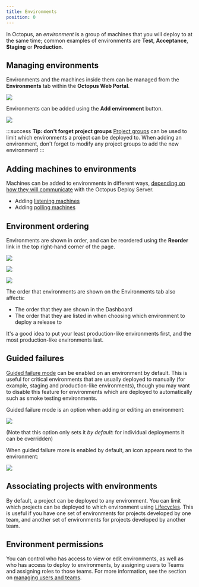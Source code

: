 ```yaml
---
title: Environments
position: 0
---
```



In Octopus, an *environment* is a group of machines that you will deploy to at the same time; common examples of environments are **Test**, **Acceptance**, **Staging** or **Production**.

## Managing environments


Environments and the machines inside them can be managed from the **Environments** tab within the **Octopus Web Portal**.


![](/docs/images/3048106/3277884.png)


Environments can be added using the **Add environment** button.


![](/docs/images/3048106/3277883.png)




:::success
**Tip: don&#39;t forget project groups**
[Project groups](/docs/key-concepts/project-groups.md) can be used to limit which environments a project can be deployed to. When adding an environment, don't forget to modify any project groups to add the new environment!
:::




## Adding machines to environments


Machines can be added to environments in different ways, [depending on how they will communicate](/docs/installation/installing-tentacles/index.md) with the Octopus Deploy Server.

- Adding [listening machines](/docs/installation/installing-tentacles/listening-tentacles.md)
- Adding [polling machines](/docs/installation/installing-tentacles/polling-tentacles.md)


## Environment ordering


Environments are shown in order, and can be reordered using the **Reorder** link in the top right-hand corner of the page.


![](/docs/images/3048106/3277879.png)


![](/docs/images/3048106/3277882.png)


![](/docs/images/3048106/3277880.png)


The order that environments are shown on the Environments tab also affects:

- The order that they are shown in the Dashboard
- The order that they are listed in when choosing which environment to deploy a release to



It's a good idea to put your least production-like environments first, and the most production-like environments last.

## Guided failures


[Guided failure mode](/docs/deploying-applications/guided-failures.md) can be enabled on an environment by default. This is useful for critical environments that are usually deployed to manually (for example, staging and production-like environments), though you may want to disable this feature for environments which are deployed to automatically such as smoke testing environments.


Guided failure mode is an option when adding or editing an environment:


![](/docs/images/3048106/3277881.png)


(Note that this option only sets it *by* *default*: for individual deployments it can be overridden)


When guided failure more is enabled by default, an icon appears next to the environment:


![](/docs/images/3048106/3277878.png)

## Associating projects with environments


By default, a project can be deployed to any environment. You can limit which projects can be deployed to which environment using [Lifecycles](/docs/key-concepts/lifecycles.md). This is useful if you have one set of environments for projects developed by one team, and another set of environments for projects developed by another team.

## Environment permissions


You can control who has access to view or edit environments, as well as who has access to deploy to environments, by assigning users to Teams and assigning roles to those teams. For more information, see the section on [managing users and teams](/docs/administration/managing-users-and-teams/index.md).
